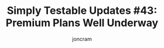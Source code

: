 ---
layout: default
title: "Simply Testable Updates #43: Premium Plans Well Underway"
author: joncram
newsletter:
    issue_number: 43rd
    url: https://us5.campaign-archive2.com/?u=ac75e33d993d2b502e333ddd0&amp;id=66112adae9
    closing_sentence: Expect the next newsletter a week from now on June 19.
    highlights:
        - This week has been entirely focused on integrating with Stripe (our payment partner) and introducing premium plans.
---